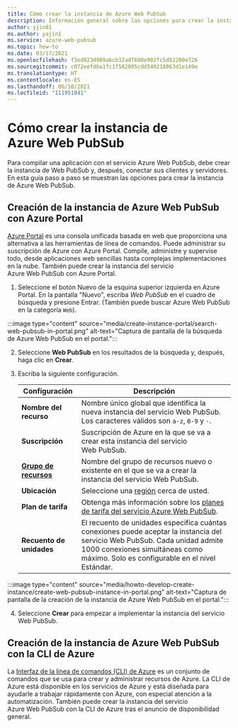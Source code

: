```yaml
---
title: Cómo crear la instancia de Azure Web PubSub
description: Información general sobre las opciones para crear la instancia de Azure Web PubSub y cómo hacerlo
author: yjin81
ms.author: yajin1
ms.service: azure-web-pubsub
ms.topic: how-to
ms.date: 03/17/2021
ms.openlocfilehash: f3ed823d989abcb32ad7680e902fc5d52200e726
ms.sourcegitcommit: c072eefdba1fc1f582005cdd549218863d1e149e
ms.translationtype: HT
ms.contentlocale: es-ES
ms.lasthandoff: 06/10/2021
ms.locfileid: "111951041"
---
```

# <a name="how-to-create-azure-web-pubsub-instance"></a>Cómo crear la instancia de Azure Web PubSub

Para compilar una aplicación con el servicio Azure Web PubSub, debe crear la instancia de Web PubSub y, después, conectar sus clientes y servidores. En esta guía paso a paso se muestran las opciones para crear la instancia de Azure Web PubSub.

## <a name="create-azure-web-pubsub-instance-with-azure-portal"></a>Creación de la instancia de Azure Web PubSub con Azure Portal 

[Azure Portal](../azure-portal/index.yml) es una consola unificada basada en web que proporciona una alternativa a las herramientas de línea de comandos. Puede administrar su suscripción de Azure con Azure Portal. Compile, administre y supervise todo, desde aplicaciones web sencillas hasta complejas implementaciones en la nube. También puede crear la instancia del servicio Azure Web PubSub con Azure Portal.

1. Seleccione el botón Nuevo de la esquina superior izquierda en Azure Portal. En la pantalla "Nuevo", escriba *Web PubSub* en el cuadro de búsqueda y presione Entrar. (También puede buscar Azure Web PubSub en la categoría `Web`).

:::image type="content" source="media/create-instance-portal/search-web-pubsub-in-portal.png" alt-text="Captura de pantalla de la búsqueda de Azure Web PubSub en el portal.":::

2. Seleccione **Web PubSub** en los resultados de la búsqueda y, después, haga clic en **Crear**.

3. Escriba la siguiente configuración.

    | Configuración      | Descripción                                        |
    | ------------ | -------------------------------------------------- |
    | **Nombre del recurso** | Nombre único global que identifica la nueva instancia del servicio Web PubSub. Los caracteres válidos son `a-z`, `0-9` y `-`.  | 
    | **Suscripción** | Suscripción de Azure en la que se va a crear esta instancia del servicio Web PubSub. | 
    | **[Grupo de recursos](../azure-resource-manager/management/overview.md)** |  Nombre del grupo de recursos nuevo o existente en el que se va a crear la instancia del servicio Web PubSub. | 
    | **Ubicación** | Seleccione una [región](https://azure.microsoft.com/regions/) cerca de usted. |
    | **Plan de tarifa** | Obtenga más información sobre los [planes de tarifa del servicio Azure Web PubSub](https://azure.microsoft.com/pricing/details/web-pubsub/). |
    | **Recuento de unidades** |  El recuento de unidades especifica cuántas conexiones puede aceptar la instancia del servicio Web PubSub. Cada unidad admite 1000 conexiones simultáneas como máximo. Solo es configurable en el nivel Estándar. |

:::image type="content" source="media/howto-develop-create-instance/create-web-pubsub-instance-in-portal.png" alt-text="Captura de pantalla de la creación de la instancia de Azure Web PubSub en el portal.":::

4. Seleccione **Crear** para empezar a implementar la instancia del servicio Web PubSub.

## <a name="create-azure-web-pubsub-instance-with-azure-cli"></a>Creación de la instancia de Azure Web PubSub con la CLI de Azure

La [Interfaz de la línea de comandos (CLI) de Azure](/cli/azure) es un conjunto de comandos que se usa para crear y administrar recursos de Azure. La CLI de Azure está disponible en los servicios de Azure y está diseñada para ayudarle a trabajar rápidamente con Azure, con especial atención a la automatización. También puede crear la instancia del servicio Azure Web PubSub con la CLI de Azure tras el anuncio de disponibilidad general.
